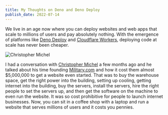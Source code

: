 ```yaml
---
title: My Thoughts on Deno and Deno Deploy
publish_date: 2022-07-14
---
```


We live in an age now where you can deploy websites and web apps that scale to millions of users and pay absolutely nothing. With the emergence of platforms like [Deno Deploy](https://deno.com/deploy) and [Cloudflare Workers](https://workers.cloudflare.com/), deploying code at scale has never been cheaper.

![Christopher Michel](http://static1.squarespace.com/static/5cb7a4c4fb22a56e483334ab/5cba455e0d929762d9a8ea14/5cba62a8f4e1fcecac148a0c/1558091264158/chrismichel_14.jpg?format=1500w)

I had a conversation with [Christopher Michel](https://en.wikipedia.org/wiki/Christopher_Michel) a few months ago and he talked about his time founding [Military.com](https://www.military.com/) and how it cost them almost $5,000,000 to get a website even started. That was to buy the warehouse space, get the right power into the building, setting up cooling, getting internet into the building, buy the servers, install the servers, hire the right people to set the servers up, and then get the software on the machine to even run the website. It was so cost prohibitive for people to launch internet businesses. Now, you can sit in a coffee shop with a laptop and run a website that serves millions of users and it costs you pennies.
